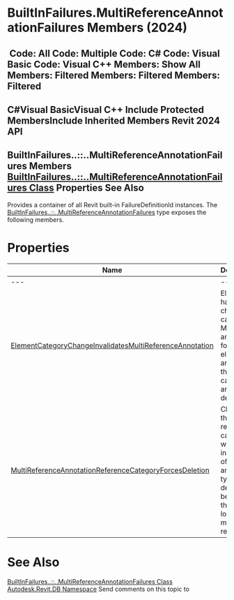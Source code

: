 # BuiltInFailures.MultiReferenceAnnotationFailures Members (2024)

﻿
 Code: All Code: Multiple Code: C# Code: Visual Basic Code: Visual C++  Members: Show All Members: Filtered Members: Filtered Members: Filtered   
---  
C#Visual BasicVisual C++
Include Protected MembersInclude Inherited Members
Revit 2024 API  
---  
BuiltInFailures..::..MultiReferenceAnnotationFailures Members  
[BuiltInFailures..::..MultiReferenceAnnotationFailures Class](04d6c5cb-ef10-4f90-1e7d-7b0c0cec396d.md "BuiltInFailures.MultiReferenceAnnotationFailures Class") Properties See Also  
---  
Provides a container of all Revit built-in FailureDefinitionId instances.
The [BuiltInFailures..::..MultiReferenceAnnotationFailures](04d6c5cb-ef10-4f90-1e7d-7b0c0cec396d.md "BuiltInFailures.MultiReferenceAnnotationFailures Class") type exposes the following members.
# Properties
| Name | Description |
| --- | --- |
| --- | --- | --- |
| [ElementCategoryChangeInvalidatesMultiReferenceAnnotation](b96e894f-5425-2855-ab64-1c91a48cfd8c.md "ElementCategoryChangeInvalidatesMultiReferenceAnnotation Property") | Elements have changed category. Multi-rebar annotations for these elements are now of the wrong category and will be deleted. |
| [MultiReferenceAnnotationReferenceCategoryForcesDeletion](faa330d2-c7a5-4878-044e-5162f9bd45cd.md "MultiReferenceAnnotationReferenceCategoryForcesDeletion Property") | Changing the reference category will cause instances of this annotation type to be deleted, because they no longer match their references. |

# See Also
[BuiltInFailures..::..MultiReferenceAnnotationFailures Class](04d6c5cb-ef10-4f90-1e7d-7b0c0cec396d.md "BuiltInFailures.MultiReferenceAnnotationFailures Class")
[Autodesk.Revit.DB Namespace](87546ba7-461b-c646-cbb1-2cb8f5bff8b2.md "Autodesk.Revit.DB Namespace")
Send comments on this topic to 